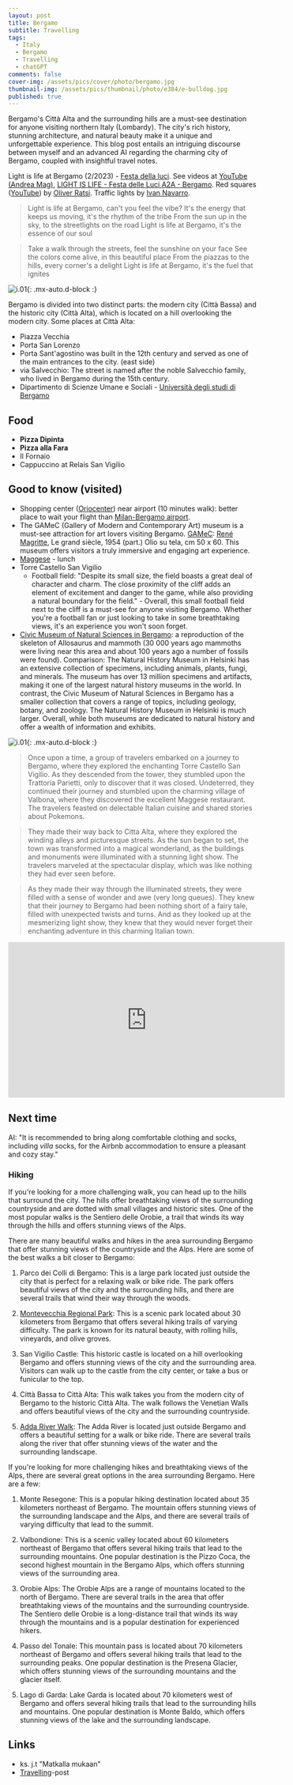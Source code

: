 ```yaml
---
layout: post
title: Bergamo
subtitle: Travelling
tags:
  - Italy
  - Bergamo
  - Travelling
  - chatGPT
comments: false
cover-img: /assets/pics/cover/photo/bergamo.jpg
thumbnail-img: /assets/pics/thumbnail/photo/e384/e-bulldog.jpg
published: true
---
```


Bergamo's Città Alta and the surrounding hills are a must-see destination for anyone visiting northern Italy (Lombardy). The city's rich history, stunning architecture, and natural beauty make it a unique and unforgettable experience. This blog post entails an intriguing discourse between myself and an advanced AI regarding the charming city of Bergamo, coupled with insightful travel notes.

Light is life at Bergamo (2/2023) - [Festa della luci](https://bergamobrescia2023.it/en/eventi/festa-delle-luci/). See videos at [YouTube (Andrea Mag)](https://youtu.be/N5rH4igmd90), [LIGHT IS LIFE - Festa delle Luci A2A - Bergamo](https://www.youtube.com/watch?v=57KF1-xtuJs). Red squares ([YouTube](https://youtu.be/N5rH4igmd90?t=433)) by [Oliver Ratsi](https://festadellelucia2a.it/role-member/6771/?lang=en). Traffic lights by [Ivan Navarro](https://festadellelucia2a.it/role-member/ivan-navarro/?lang=en).

> Light is life at Bergamo, can't you feel the vibe?
It's the energy that keeps us moving, it's the rhythm of the tribe
From the sun up in the sky, to the streetlights on the road
Light is life at Bergamo, it's the essence of our soul

> Take a walk through the streets, feel the sunshine on your face
See the colors come alive, in this beautiful place
From the piazzas to the hills, every corner's a delight
Light is life at Bergamo, it's the fuel that ignites


![i.01](/assets/pics/page/travelling/italy/piazza-vecchia.jpg){: .mx-auto.d-block :}

Bergamo is divided into two distinct parts: the modern city (Città Bassa) and the historic city (Città Alta), which is located on a hill overlooking the modern city. Some places at Città Alta:

- Piazza Vecchia
- Porta San Lorenzo
- Porta Sant'agostino was built in the 12th century and served as one of the main entrances to the city. (east side)
- via Salvecchio: The street is named after the noble Salvecchio family, who lived in Bergamo during the 15th century. 
- Dipartimento di Scienze Umane e Sociali - [Università degli studi di Bergamo](https://servizibibliotecari.unibg.it/en)

## Food

- **Pizza Dipinta**
- **Pizza alla Fara**
- Il Fornaio
- Cappuccino at Relais San Vigilio


## Good to know (visited)

- Shopping center ([Oriocenter](https://goo.gl/maps/iHnM7GF4zzo42nHU9)) near airport (10 minutes walk): better place to wait your flight than [Milan-Bergamo airport](https://www.milanbergamoairport.it/).
- The GAMeC (Gallery of Modern and Contemporary Art) museum is a must-see attraction for art lovers visiting Bergamo. [GAMeC](http://www.gamec.it/): [René Magritte](http://www.gamec.it/salto-nel-vuoto/), Le grand siècle, 1954 (part.) Olio su tela, cm 50 x 60. This museum offers visitors a truly immersive and engaging art experience.
- [Maggese](http://www.maggeseristorante.it/) - lunch
- Torre Castello San Vigilio
  - Football field: "Despite its small size, the field boasts a great deal of character and charm. The close proximity of the cliff adds an element of excitement and danger to the game, while also providing a natural boundary for the field." - Overall, this small football field next to the cliff is a must-see for anyone visiting Bergamo. Whether you're a football fan or just looking to take in some breathtaking views, it's an experience you won't soon forget. 
- [Civic Museum of Natural Sciences in Bergamo](https://www.visitbergamo.net/en/object-details/120-e--caffi---natural-science-museum/): a reproduction of the skeleton of Allosaurus and mammoth (30 000 years ago mammoths were living near this area and about 100 years ago a number of fossils were found). Comparison: The Natural History Museum in Helsinki has an extensive collection of specimens, including animals, plants, fungi, and minerals. The museum has over 13 million specimens and artifacts, making it one of the largest natural history museums in the world. In contrast, the Civic Museum of Natural Sciences in Bergamo has a smaller collection that covers a range of topics, including geology, botany, and zoology. The Natural History Museum in Helsinki is much larger. Overall, while both museums are dedicated to natural history and offer a wealth of information and exhibits.

![i.01](/assets/pics/page/travelling/italy/football.jpg){: .mx-auto.d-block :}

> Once upon a time, a group of travelers embarked on a journey to Bergamo, where they explored the enchanting Torre Castello San Vigilio. As they descended from the tower, they stumbled upon the Trattoria Parietti, only to discover that it was closed. Undeterred, they continued their journey and stumbled upon the charming village of Valbona, where they discovered the excellent Maggese restaurant. The travelers feasted on delectable Italian cuisine and shared stories about Pokemons.

> They made their way back to Citta Alta, where they explored the winding alleys and picturesque streets. As the sun began to set, the town was transformed into a magical wonderland, as the buildings and monuments were illuminated with a stunning light show. The travelers marveled at the spectacular display, which was like nothing they had ever seen before.

> As they made their way through the illuminated streets, they were filled with a sense of wonder and awe (very long queues). They knew that their journey to Bergamo had been nothing short of a fairy tale, filled with unexpected twists and turns. And as they looked up at the mesmerizing light show, they knew that they would never forget their enchanting adventure in this charming Italian town.

<p align="center"><iframe width="560" height="315" src="https://www.youtube.com/embed/92U4C8p5jMQ" title="YouTube video player" frameborder="0" allow="accelerometer; autoplay; clipboard-write; encrypted-media; gyroscope; picture-in-picture; web-share" allowfullscreen></iframe></p>

<!-- https://stackoverflow.com/questions/8366957/how-to-center-an-iframe-horizontally 

https://www.opettajantekijanoikeus.fi/2011/10/youtuben-kayttooikeudet-koulussa/

"Jos YouTube-videon tai muun videon voi upottaa upotuskoodilla, on videon palveluun lähettänyt henkilö antanut tähän luvan palvelun käyttöehtojen kautta. Eli upottaminen ja linkittäminen videoaineistoon on täysin sallittua, kunhan itse video nyt näyttäisi olevan laillisesti verkkoon pantu."

Ks. myös erikseen opetuksen esitysoikeudet ja "elokuvateos"

-->

## Next time

AI: "It is recommended to bring along comfortable clothing and socks, including *villa* socks, for the Airbnb accommodation to ensure a pleasant and cozy stay."

### Hiking

If you're looking for a more challenging walk, you can head up to the hills that surround the city. The hills offer breathtaking views of the surrounding countryside and are dotted with small villages and historic sites. One of the most popular walks is the Sentiero delle Orobie, a trail that winds its way through the hills and offers stunning views of the Alps.

There are many beautiful walks and hikes in the area surrounding Bergamo that offer stunning views of the countryside and the Alps. Here are some of the best walks a bit closer to Bergamo:

1. Parco dei Colli di Bergamo: This is a large park located just outside the city that is perfect for a relaxing walk or bike ride. The park offers beautiful views of the city and the surrounding hills, and there are several trails that wind their way through the woods.

2. [Montevecchia Regional Park](https://www.lakecomotourism.it/en/portfolio/regional-park-of-montevecchia/): This is a scenic park located about 30 kilometers from Bergamo that offers several hiking trails of varying difficulty. The park is known for its natural beauty, with rolling hills, vineyards, and olive groves.

3. San Vigilio Castle: This historic castle is located on a hill overlooking Bergamo and offers stunning views of the city and the surrounding area. Visitors can walk up to the castle from the city center, or take a bus or funicular to the top.

4. Città Bassa to Città Alta: This walk takes you from the modern city of Bergamo to the historic Città Alta. The walk follows the Venetian Walls and offers beautiful views of the city and the surrounding countryside.

5. [Adda River Walk](https://en.wikipedia.org/wiki/Adda_(river)): The Adda River is located just outside Bergamo and offers a beautiful setting for a walk or bike ride. There are several trails along the river that offer stunning views of the water and the surrounding landscape.

If you're looking for more challenging hikes and breathtaking views of the Alps, there are several great options in the area surrounding Bergamo. Here are a few:

1. Monte Resegone: This is a popular hiking destination located about 35 kilometers northeast of Bergamo. The mountain offers stunning views of the surrounding landscape and the Alps, and there are several trails of varying difficulty that lead to the summit.

2. Valbondione: This is a scenic valley located about 60 kilometers northeast of Bergamo that offers several hiking trails that lead to the surrounding mountains. One popular destination is the Pizzo Coca, the second highest mountain in the Bergamo Alps, which offers stunning views of the surrounding area.

3. Orobie Alps: The Orobie Alps are a range of mountains located to the north of Bergamo. There are several trails in the area that offer breathtaking views of the mountains and the surrounding countryside. The Sentiero delle Orobie is a long-distance trail that winds its way through the mountains and is a popular destination for experienced hikers.

4. Passo del Tonale: This mountain pass is located about 70 kilometers northeast of Bergamo and offers several hiking trails that lead to the surrounding peaks. One popular destination is the Presena Glacier, which offers stunning views of the surrounding mountains and the glacier itself.

5. Lago di Garda: Lake Garda is located about 70 kilometers west of Bergamo and offers several hiking trails that lead to the surrounding hills and mountains. One popular destination is Monte Baldo, which offers stunning views of the lake and the surrounding landscape.

## Links

- ks. j.t "Matkalla mukaan"
- [Travelling](https://talonendm.github.io/2021-03-27-CulturesCountries/)-post